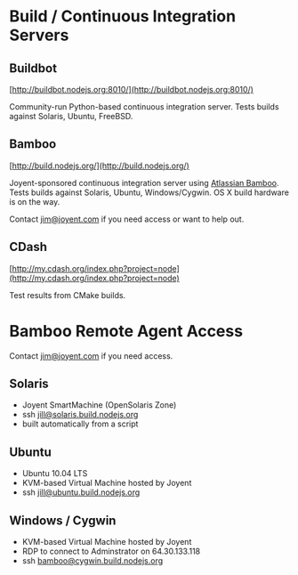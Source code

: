 # Build / Continuous Integration Servers

## Buildbot

[http://buildbot.nodejs.org:8010/](http://buildbot.nodejs.org:8010/)

Community-run Python-based continuous integration server.  Tests builds against Solaris, Ubuntu, FreeBSD.

## Bamboo

[http://build.nodejs.org/](http://build.nodejs.org/)

Joyent-sponsored continuous integration server using [Atlassian Bamboo](http://www.atlassian.com/software/bamboo/).  Tests builds against Solaris, Ubuntu, Windows/Cygwin.  OS X build hardware is on the way.

Contact [jim@joyent.com](mailto:jim@joyent.com) if you need access or want to help out.

## CDash

[http://my.cdash.org/index.php?project=node](http://my.cdash.org/index.php?project=node)

Test results from CMake builds.

# Bamboo Remote Agent Access

Contact [jim@joyent.com](mailto:jim@joyent.com) if you need access.

## Solaris

* Joyent SmartMachine (OpenSolaris Zone)
* ssh jill@solaris.build.nodejs.org
* built automatically from a script

## Ubuntu

* Ubuntu 10.04 LTS
* KVM-based Virtual Machine hosted by Joyent
* ssh jill@ubuntu.build.nodejs.org

## Windows / Cygwin

* KVM-based Virtual Machine hosted by Joyent
* RDP to connect to Adminstrator on 64.30.133.118
* ssh bamboo@cygwin.build.nodejs.org

